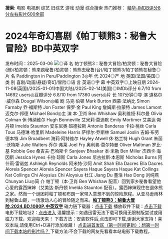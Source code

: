 **搜索:** 电影 电视剧 综艺 旧综艺 游戏 动漫 综合搜索 热门推荐： [精华-IMDB评分8分左右影片600余部](https://www.dytt8.com/html/gndy/jddy/20160320/50510.html)
# 2024年奇幻喜剧《帕丁顿熊3：秘鲁大冒险》BD中英双字
发布时间：2025-03-06 
![](https://img9.doubanio.com/view/photo/l_ratio_poster/public/p2916173535.jpg)◎译 名 帕丁顿熊3：秘鲁大冒险/柏灵顿：秘鲁大冒险(港)/柏灵顿：熊来疯秘鲁/柏灵顿：熊熊去秘鲁(台)/帕丁顿熊3/帕丁顿熊在秘鲁◎片 名 Paddington in Peru/Paddington 3◎年 代 2024◎产 地 英国/法国/美国◎类 别 喜剧/动画/悬疑/奇幻/冒险◎语 言 英语◎字 幕 中英双字◎上映日期 2024-11-08(英国)/2025-01-01(中国大陆)/2025-02-14(美国)◎IMDb评分 6.7/10 from 14692 users◎豆瓣评分 6.8/10 from 17360 users◎片 长 107分钟◎导 演 道格尔·威尔森 Dougal Wilson◎编 剧 马克·伯顿 Mark Burton 西蒙·法纳比 Simon Farnaby 乔·福斯特 Jon Foster 保罗·金 Paul King 詹姆斯·拉蒙特 James Lamont 迈克尔·邦德 Michael Bond◎主 演 本·卫肖 Ben Whishaw 奥利维娅·科尔曼 Olivia Colman 休·博纳维尔 Hugh Bonneville 艾米莉·莫迪默 Emily Mortimer 艾美达·斯丹顿 Imelda Staunton 安东尼奥·班德拉斯 Antonio Banderas 卡拉·桃丝 Carla Tous 马德琳·哈里斯 Madeleine Harris 萨缪尔·乔斯林 Samuel Joslin 吉姆·布劳德本特 Jim Broadbent 海莉·阿特维尔 Hayley Atwell 休·格兰特 Hugh Grant 朱丽·沃特斯 Julie Walters 乔尔·弗莱 Joel Fry 奥利弗·莫尔特曼 Oliver Maltman 罗比·基 Robbie Gee 桑吉夫·巴哈斯卡 Sanjeev Bhaskar 本·米勒 Ben Miller 杰西卡·海因斯 Jessica Hynes 卡拉·琼斯 Carla Jones 尼古拉斯·本恩斯 Nicholas Burns 阿什莉·雷诺兹 Ashleigh Reynolds 阿米特·沙阿 Amit Shah Ella Dacres Ella Dacres Aloreia Spencer Aloreia Spencer Sayera Haque Sayera Haque Kat Collings Kat Collings Chi Aloysius Chi Aloysius 杜江 Jiang Du 董浩 Hao Dong 刘纯燕 Chunyan Liu◎简 介 帕丁顿（本·卫肖 Ben Whishaw 配音）回到家乡秘鲁看望他心爱的露西婶婶（艾美达·斯丹顿 Imelda Staunton 配音）。露西婶婶现住在退休熊之家。然而一个谜团将帕丁顿和布朗一家带入意想不到的惊险旅程。从亚马逊雨林到秘鲁山巅，一场激动人心的冒险随之而来。[**帕丁顿熊3：秘鲁大冒险.2024.BD.1080P.中英双字**](magnet:?xt=urn:btih:6a4e578229c84613bd417c53a6885415c4f9a31f&dn=%e9%98%b3%e5%85%89%e7%94%b5%e5%bd%b1dygod.org.%e5%b8%95%e4%b8%81%e9%a1%bf%e7%86%8a3%ef%bc%9a%e7%a7%98%e9%b2%81%e5%a4%a7%e5%86%92%e9%99%a9.2024.BD.1080P.%e4%b8%ad%e8%8b%b1%e5%8f%8c%e5%ad%97.mkv&tr=udp%3a%2f%2ftracker.opentrackr.org%3a1337%2fannounce&tr=udp%3a%2f%2fexodus.desync.com%3a6969%2fannounce) 磁力链下载器：[点击下载](https://dygod.org/js/bt.htm "qBittorrent") 播放软件下载：[点击下载](https://dygod.org/js/player.htm "PotPlayer") 电影下载地址2：[点击进入](https://dygod.org/ "阳光电影") 温馨提示：如遇迅雷无法下载可换用无限制版尝试或用磁力下载，欢迎每天来！  下载方法：安装软件后,点击即可下载,谢谢大家支持！喜欢本站,请使用Ctrl+D进行添加收藏！ [点击进首发区（第一时间更新）：想第一时间下载本站的影片吗？ ](https://www.ygdy8.net/)下载方法:不会下载的网友先看看本站电影下载教程。